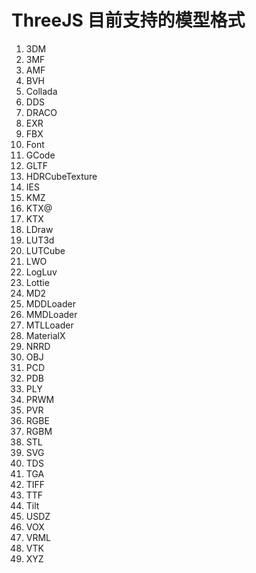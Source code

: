 # ThreeJS 目前支持的模型格式

1. 3DM
2. 3MF
3. AMF
4. BVH
5. Collada
6. DDS
7. DRACO
8. EXR 
9. FBX
10. Font
11. GCode
12. GLTF
13. HDRCubeTexture
14. IES
15. KMZ
16. KTX@
17. KTX
18. LDraw
19. LUT3d
20. LUTCube
21. LWO
22. LogLuv
23. Lottie
24. MD2
25. MDDLoader
26. MMDLoader
27. MTLLoader
28. MaterialX
29. NRRD
30. OBJ
31. PCD
32. PDB
33. PLY
34. PRWM
35. PVR
36. RGBE
37. RGBM
38. STL
39. SVG
40. TDS
41. TGA
42. TIFF
43. TTF
44. Tilt
45. USDZ
46. VOX
47. VRML
48. VTK
49. XYZ
